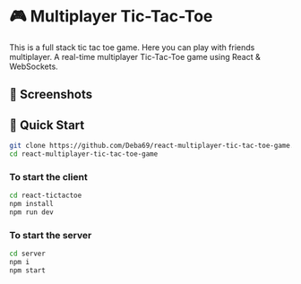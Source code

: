 # 🎮 Multiplayer Tic-Tac-Toe

This is a full stack tic tac toe game.  Here you can play with friends multiplayer.
A real-time multiplayer Tic-Tac-Toe game using React & WebSockets.

## 📸 Screenshots


## 🚀 Quick Start
```sh
git clone https://github.com/Deba69/react-multiplayer-tic-tac-toe-game.git
cd react-multiplayer-tic-tac-toe-game
```

### To start the client
```sh
cd react-tictactoe
npm install
npm run dev
```
### To start the server
```sh
cd server
npm i
npm start
```


